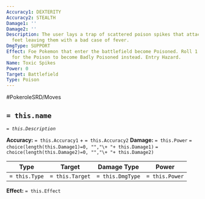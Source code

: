 ```yaml
---
Accuracy1: DEXTERITY
Accuracy2: STEALTH
Damage1: ''
Damage2: ''
Description: The user lays a trap of scattered poison spikes that attach to the opponent's
  feet leaving them with a bad case of fever.
DmgType: SUPPORT
Effect: Foe Pokemon that enter the battlefield become Poisoned. Roll 1 Chance Dice
  for the Poison to become Badly Poisoned instead. Entry Hazard.
Name: Toxic Spikes
Power: 0
Target: Battlefield
Type: Poison
---
```


#PokeroleSRD/Moves

## `= this.name` 
*`= this.Description`*

**Accuracy:** `= this.Accuracy1` + `= this.Accuracy2`
**Damage:** `= this.Power` `= choice(length(this.Damage1)=0, "","\+ "+ this.Damage1)` `= choice(length(this.Damage2)=0, "","\+ "+ this.Damage2)`

| Type          | Target          | Damage Type          | Power          |
| ------------- | --------------- | ---------------- | -------------- |
| `= this.Type` | `= this.Target` | `= this.DmgType` | `= this.Power` | 

**Effect:** `= this.Effect`